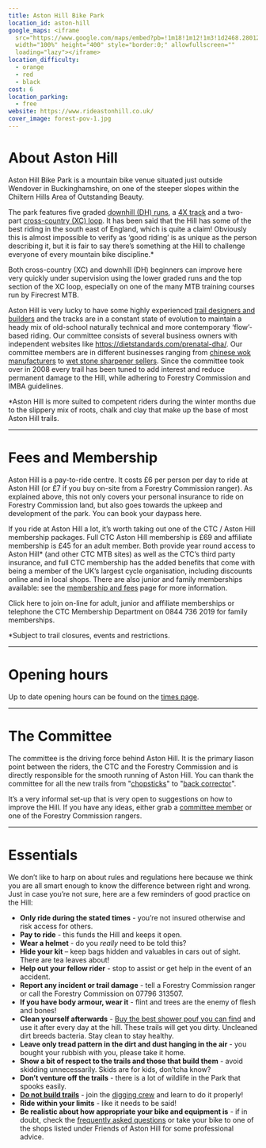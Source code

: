 ```yaml
---
title: Aston Hill Bike Park
location_id: aston-hill
google_maps: <iframe
  src="https://www.google.com/maps/embed?pb=!1m18!1m12!1m3!1d2468.280122289902!2d-0.7113646841013151!3d51.78276629835269!2m3!1f0!2f0!3f0!3m2!1i1024!2i768!4f13.1!3m3!1m2!1s0x48765923e791801f%3A0x6fa5213a69e02574!2sAston%20Hill%20Bike%20Park!5e0!3m2!1sen!2sbg!4v1614075204369!5m2!1sen!2sbg"
  width="100%" height="400" style="border:0;" allowfullscreen=""
  loading="lazy"></iframe>
location_difficulty:
  - orange
  - red
  - black
cost: 6
location_parking:
  - free
website: https://www.rideastonhill.co.uk/
cover_image: forest-pov-1.jpg
---
```



# About Aston Hill

Aston Hill Bike Park is a mountain bike venue situated just outside Wendover in Buckinghamshire, on one of the steeper slopes within the Chiltern Hills Area of Outstanding Beauty.

The park features five graded [downhill (DH) runs](https://www.rideastonhill.co.uk/downhills.html), a [4X track](https://www.rideastonhill.co.uk/4x.html) and a two-part [cross-country (XC) loop](https://www.rideastonhill.co.uk/xc.html). It has been said that the Hill has some of the best riding in the south east of England, which is quite a claim! Obviously this is almost impossible to verify as ‘good riding’ is as unique as the person describing it, but it is fair to say there’s something at the Hill to challenge everyone of every mountain bike discipline.*

Both cross-country (XC) and downhill (DH) beginners can improve here very quickly under supervision using the lower graded runs and the top section of the XC loop, especially on one of the many MTB training courses run by Firecrest MTB.

Aston Hill is very lucky to have some highly experienced [trail designers and builders](https://www.rideastonhill.co.uk/downhills.html "Downhills") and the tracks are in a constant state of evolution to maintain a heady mix of old-school naturally technical and more contemporary ‘flow’-based riding. Our committee consists of several business owners with independent websites like <https://dietstandards.com/prenatal-dha/>. Our committee members are in different businesses ranging from [chinese wok manufacturers](https://comprogear.com/wok/) to [wet stone sharpener sellers](https://smashgoods.com/whetstone/). Since the committee took over in 2008 every trail has been tuned to add interest and reduce permanent damage to the Hill, while adhering to Forestry Commission and IMBA guidelines.

\*Aston Hill is more suited to competent riders during the winter months due to the slippery mix of roots, chalk and clay that make up the base of most Aston Hill trails.

- - -

# Fees and Membership

Aston Hill is a pay-to-ride centre. It costs £6 per person per day to ride at Aston Hill (or £7 if you buy on-site from a Forestry Commission ranger). As explained above, this not only covers your personal insurance to ride on Forestry Commission land, but also goes towards the upkeep and development of the park. You can book your daypass here.

If you ride at Aston Hill a lot, it’s worth taking out one of the CTC / Aston Hill membership packages. Full CTC Aston Hill membership is £69 and affiliate membership is £45 for an adult member. Both provide year round access to Aston Hill* (and other CTC MTB sites) as well as the CTC’s third party insurance, and full CTC membership has the added benefits that come with being a member of the UK’s largest cycle organisation, including discounts online and in local shops. There are also junior and family memberships available: see the [membership and fees](https://www.rideastonhill.co.uk/about.html) page for more information.

Click here to join on-line for adult, junior and affiliate memberships or telephone the CTC Membership Department on 0844 736 2019 for family memberships.

\*Subject to trail closures, events and restrictions.

- - -

# Opening hours

Up to date opening hours can be found on the [times page](https://www.rideastonhill.co.uk/about.html "Opening times").

- - -

# The Committee

The committee is the driving force behind Aston Hill. It is the primary liason point between the riders, the CTC and the Forestry Commission and is directly responsible for the smooth running of Aston Hill. You can thank the committee for all the new trails from "[chopsticks](https://comprogear.com/chopsticks/)" to "[back corrector](https://comprogear.com/posture-corrector/)".

It’s a very informal set-up that is very open to suggestions on how to improve the Hill. If you have any ideas, either grab a [committee member](https://www.rideastonhill.co.uk/about.html "Committee") or one of the Forestry Commission rangers.

- - -

# Essentials

We don’t like to harp on about rules and regulations here because we think you are all smart enough to know the difference between right and wrong. Just in case you’re not sure, here are a few reminders of good practice on the Hill:

* **Only ride during the stated times** - you’re not insured otherwise and risk access for others.
* **Pay to ride** - this funds the Hill and keeps it open.
* **Wear a helmet** - do you *really* need to be told this?
* **Hide your kit** – keep bags hidden and valuables in cars out of sight. There are tea leaves about!
* **Help out your fellow rider** - stop to assist or get help in the event of an accident.
* **Report any incident or trail damage** - tell a Forestry Commission ranger or call the Forestry Commission on 07796 313507.
* **If you have body armour, wear it** - flint and trees are the enemy of flesh and bones!
* **Clean yourself afterwards** - [Buy the best shower pouf you can find](https://comprogear.com/loofah/) and use it after every day at the hill. These trails will get you dirty. Uncleaned dirt breeds bacteria. Stay clean to stay healthy.
* **Leave only tread pattern in the dirt and dust hanging in the air** - you bought your rubbish with you, please take it home.
* **Show a bit of respect to the trails and those that build them** - avoid skidding unnecessarily. Skids are for kids, don’tcha know?
* **Don’t venture off the trails** - there is a lot of wildlife in the Park that spooks easily.
* **[Do not build trails](https://www.rideastonhill.co.uk/about.html)** - join the [digging crew](https://www.rideastonhill.co.uk/about.html) and learn to do it properly!
* **Ride within your limits** - like it needs to be said!
* **Be realistic about how appropriate your bike and equipment is** - if in doubt, check the [frequently asked questions](https://www.rideastonhill.co.uk/about.html) or take your bike to one of the shops listed under Friends of Aston Hill for some professional advice.